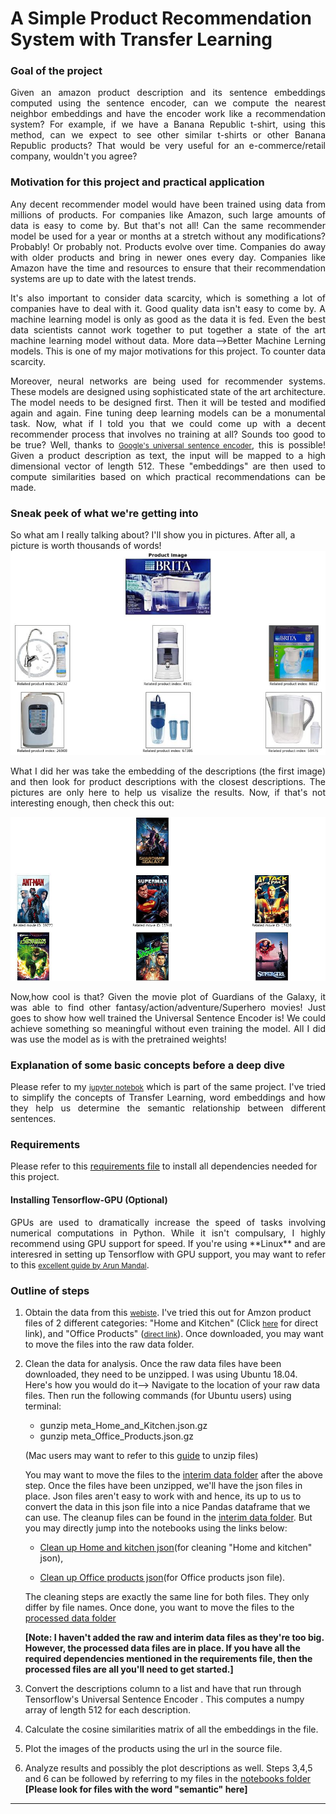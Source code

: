 A Simple Product Recommendation System with Transfer Learning
=======================================================

### Goal of the project ###
<p align="justify">
Given an amazon product description and its sentence embeddings computed using the sentence encoder, can we compute the nearest neighbor embeddings and have the encoder work like a recommendation system? For example, if we have a Banana Republic t-shirt, using this method, can we expect to see other similar t-shirts or other Banana Republic products? That would be very useful for an e-commerce/retail company, wouldn't you agree? 
</p>

### Motivation for this project and practical application ###
<p align="justify">
Any decent recommender model would have been trained using data from millions of products. For companies like Amazon, such large amounts of data is easy to come by. But that's not all! Can the same recommender model be used for a year or months at a stretch without any modifications? Probably! Or probably not. Products evolve over time. Companies do away with older products and bring in newer ones every day. Companies like Amazon have the time and resources to ensure that their recommendation systems are up to date with the latest trends.
</p>

<p align="justify">
 It's also important to consider data scarcity, which is something a lot of companies have to deal with it. Good quality data isn't easy to come by. A machine learning model is only as good as the data it is fed. Even the best data scientists cannot work together to put together a state of the art machine learning model without data. More  data-->Better Machine Lerning models. This is one of my major motivations for this project. To counter data scarcity.
</p>


<p align="justify">
Moreover, neural networks are being used for recommender systems. These models are designed using sophisticated state of the art architecture. The model needs to be designed first. Then it will be tested and modified again and again. Fine tuning deep learning models can be a monumental task. Now, what if I told you that we could come up with a decent recommender process that involves no training at all? Sounds too good to be true? Well, thanks to <small><a target="_blank" href="https://tfhub.dev/google/universal-sentence-encoder-large/3">Google's universal sentence encoder</a></small>, this is possible! Given a product description as text, the input will be mapped to a high dimensional vector of length 512. These "embeddings" are then used to compute similarities based on which practical recommendations can be made.
</p>

### Sneak peek of what we're getting into ###

So what am I really talking about? I'll show you in pictures. After all, a picture is worth thousands of words!
![picture alt](https://github.com/adjakka/Miscellaneous/blob/master/Filters.JPG "Product and its related products")

<p align="justify">
What I did her was take the embedding of the descriptions (the first image) and then look for product descriptions with the closest descriptions. The pictures are only here to help us visalize the results. Now, if that's not interesting enough, then check this out:
 </p>
 
![picture alt](https://github.com/adjakka/Miscellaneous/blob/master/movies.JPG "Product and its related products")
<p align="justify">
Now,how cool is that? Given the movie plot of Guardians of the Galaxy, it was able to find other fantasy/action/adventure/Superhero movies! Just goes to show how well trained the Universal Sentence Encoder is! We could achieve something so meaningful without even training the model. All I did was use the model as is with the pretrained weights! 
</p>

### Explanation of some basic concepts before a deep dive ###
<p align="justify">
Please refer to my <small><a target="_blank" href="https://github.com/adjakka/Springboard_Capstone_Projects/blob/master/Capstone_2/notebooks/Concepts_explained.ipynb">jupyter notebok</a></small> which is part of the same project. I've tried to simplify the concepts of Transfer Learning, word embeddings and how they help us determine the semantic relationship between different sentences.
 </p>

### Requirements ###

Please refer to this [requirements file](https://github.com/adjakka/Springboard_Capstone_Projects/blob/master/Capstone_2/requirements.txt) to install all dependencies needed for this project.

#### Installing Tensorflow-GPU (Optional) ####
<p align="justify">
GPUs are used to dramatically increase the speed of tasks involving numerical computations in Python. While it isn't compulsary, I highly recommend using  GPU support for speed. If you're using **Linux** and are interesred in setting up Tensorflow with GPU support, you may want to refer to this <small><a target="_blank" href="https://www.pytorials.com/how-to-install-tensorflow-gpu-with-cuda-10-0-for-python-on-ubuntu/comment-page-3/#comments">excellent guide by Arun Mandal</a></small>.
 </p>
 
### Outline of steps ###
 1. Obtain the data from this  <small><a target="_blank" href="http://jmcauley.ucsd.edu/data/amazon/links.html">webiste</a></small>.
    I've tried this out for Amzon product files of 2 different categories: "Home and Kitchen" (Click <small><a target="_blank" href="http://snap.stanford.edu/data/amazon/productGraph/categoryFiles/meta_Home_and_Kitchen.json.gz">here</a></small> for direct link), and "Office Products" (<small><a target="_blank" href="http://snap.stanford.edu/data/amazon/productGraph/categoryFiles/meta_Office_Products.json.gz">direct link</a></small>). Once downloaded, you may want to move the files into the raw data folder.
 2. Clean the data for analysis.
    Once the raw data files have been downloaded, they need to be unzipped. I was using Ubuntu 18.04. Here's how you would do it--> Navigate to the location of your raw data files. Then run the following commands (for Ubuntu users) using terminal:
    * gunzip meta_Home_and_Kitchen.json.gz
    * gunzip meta_Office_Products.json.gz
   
    (Mac users may want to refer to this [guide](https://www.dummies.com/computers/macs/how-to-zip-and-unzip-files-on-your-mac/) to unzip files)
    
    You may want to move the files to the [interim data folder](https://github.com/adjakka/Springboard_Capstone_Projects/tree/master/Capstone_2/data/interim) after the above step.
   Once the files have been unzipped, we'll have the json files in place. Json files aren't easy to work with and hence, its up to us to convert the data in this json file into a nice Pandas dataframe that we can use. The cleanup files can be found in the [interim data folder](https://github.com/adjakka/Springboard_Capstone_Projects/tree/master/Capstone_2/data/interim). But you may directly jump into the notebooks using the links below:  
    * [Clean up Home and kitchen json](https://github.com/adjakka/Springboard_Capstone_Projects/blob/master/Capstone_2/data/interim/Home_kitchen.ipynb)(for cleaning "Home and kitchen" json), 
    
    * [Clean up Office products json](https://github.com/adjakka/Springboard_Capstone_Projects/blob/master/Capstone_2/data/interim/Office_products_cleanup.ipynb)(for Office products json file). 
    
    The cleaning steps are exactly the same line for both files. They only differ by file names. Once done, you want to move the files to the [processed data folder](https://github.com/adjakka/Springboard_Capstone_Projects/tree/master/Capstone_2/data/processed)
    
    **[Note: I haven't added the raw and interim data files as they're too big. However, the processed data files are in place. If you have all the required dependencies mentioned in the requirements file, then the processed files are all you'll need to get started.]**

 3. Convert the descriptions column to a list and have that run through Tensorflow's Universal Sentence Encoder . This computes a numpy   array of length 512 for each description.
 4. Calculate the cosine similarities matrix of all the embeddings in the file.
 5. Plot the images of the products using the url in the source file.
 6. Analyze results and possibly the plot descriptions as well.
    Steps 3,4,5 and 6 can be followed by referring to my files in the [notebooks folder](https://github.com/adjakka/Springboard_Capstone_Projects/tree/master/Capstone_2/notebooks) **[Please look for files with the word "semantic" here]**
    

  
 - - - -
